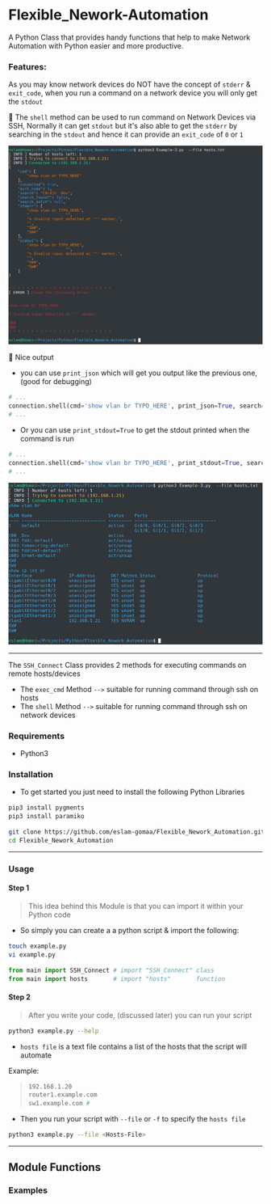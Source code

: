 # Flexible_Nework-Automation

A Python Class that provides handy functions that help to make Network Automation with Python easier and more productive.


### Features:


As you may know network devices do NOT have the concept of `stderr` & `exit_code`,
when you run a command on a network device you will only get the `stdout`

:gem: The `shell` method can be used to run command on Network Devices via SSH, Normally it can get `stdout` but it's also  able to get the `stderr` by searching in the `stdout`
and hence it can provide an `exit_code` of `0` or `1` 

![image-20200608200752632](Images/image-20200608200752632.png)

:gem: Nice output
* you can use `print_json` which will get you output like the previous one, (good for debugging)
```python
# ...
connection.shell(cmd='show vlan br TYPO_HERE', print_json=True, search='[0-9]+  Dev')
# ...
```

* Or you can use `print_stdout=True` to get the stdout printed when the command is run

```python
# ...
connection.shell(cmd='show vlan br TYPO_HERE', print_stdout=True, search='[0-9]+  Dev')
# ...
```

![image-20200608201548051](Images/image-20200608201548051.png)





---




The `SSH_Connect` Class provides 2 methods for executing commands on remote hosts/devices
* The `exec_cmd` Method `-->` suitable for running command through ssh on hosts
* The `shell` Method `-->` suitable for running command through ssh on network devices 



### Requirements

* Python3

### Installation

* To get started you just need to install the following Python Libraries

```bash
pip3 install pygments
pip3 install paramiko
```

```bash
git clone https://github.com/eslam-gomaa/Flexible_Nework_Automation.git
cd Flexible_Nework_Automation
```

---

### Usage

#### Step 1

> This idea behind this Module is that you can import it within your Python code
* So simply you can create a a python script & import the following:

```bash
touch example.py
vi example.py
```

```python
from main import SSH_Connect # import "SSH_Connect" class
from main import hosts       # import "hosts"       function
```

#### Step 2

> After you write your code, (discussed later) you can run your script

```bash
python3 example.py --help
```

* `hosts file` is a text file contains a list of the hosts that the script will automate

Example:

> ```bash
> 192.168.1.20
> router1.example.com
> sw1.example.com #
> ```

* Then you run your script with `--file` or `-f` to specify the `hosts file`

```bash
python3 example.py --file <Hosts-File>
```

---

## Module Functions



### Examples













